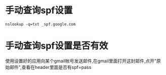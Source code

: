 # 手动查询spf设置
```
nslookup -q=txt _spf.google.com
```

# 手动查询spf设置是否有效
使用设置好的应用向某个gmail帐号发送邮件,在gmail里面打开这封邮件,点开"原始邮件",查看在header里面是否有spf=pass